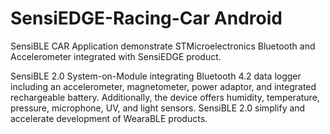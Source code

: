 # SensiEDGE-Racing-Car Android
SensiBLE CAR Application demonstrate STMicroelectronics Bluetooth and Accelerometer integrated with SensiEDGE product.

SensiBLE 2.0 System-on-Module integrating Bluetooth 4.2 data logger including an accelerometer, magnetometer, power adaptor, and integrated rechargeable battery. Additionally, the device offers humidity, temperature, pressure, microphone, UV, and light sensors. SensiBLE 2.0 simplify and accelerate development of WearaBLE products. 

